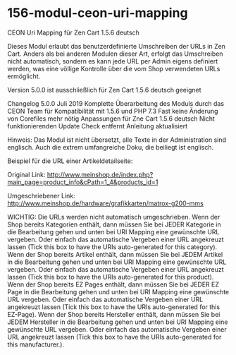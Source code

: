 # 156-modul-ceon-uri-mapping
CEON Uri Mapping für Zen Cart 1.5.6 deutsch

Dieses Modul erlaubt das benutzerdefinierte Umschreiben der URLs in Zen Cart.
Anders als bei anderen Modulen dieser Art, erfolgt das Umschreiben nicht automatisch, sondern es kann jede URL per Admin eigens definiert werden, was eine völlige Kontrolle über die vom Shop verwendeten URLs ermöglicht.

Version 5.0.0 ist ausschließlich für Zen Cart 1.5.6 deutsch geeignet

Changelog 5.0.0
Juli 2019
Komplette Überarbeitung des Moduls durch das CEON Team für Kompatibilität mit 1.5.6 und PHP 7.3
Fast keine Änderung von Corefiles mehr nötig
Anpassungen für Zne Cart 1.5.6 deutsch
Nicht funktionierenden Update Check entfernt
Anleitung aktualisiert

Hinweis:
Das Modul ist nicht übersetzt, alle Texte in der Administration sind englisch.
Auch die extrem umfangreiche Doku, die beiliegt ist englisch.

Beispiel für die URL einer Artikeldetailseite:

Original Link:
http://www.meinshop.de/index.php?main_page=product_info&cPath=1_4&products_id=1

Umgeschriebener Link:
http://www.meinshop.de/hardware/grafikkarten/matrox-g200-mms

WICHTIG:
Die URLs werden nicht automatisch umgeschrieben. 
Wenn der Shop bereits Kategorien enthält, dann müssen Sie bei JEDER Kategorie in die Bearbeitung gehen und unten bei URI Mapping eine gewünschte URL vergeben.
Oder einfach das automatische Vergeben einer URL angekreuzt lassen (Tick this box to have the URIs auto-generated for this category).
Wenn der Shop bereits Artikel enthält, dann müssen Sie bei JEDEM Artikel in die Bearbeitung gehen und unten bei URI Mapping eine gewünschte URL vergeben.
Oder einfach das automatische Vergeben einer URL angekreuzt lassen (Tick this box to have the URIs auto-generated for this product).
Wenn der Shop bereits EZ Pages enthält, dann müssen Sie bei JEDER EZ Page in die Bearbeitung gehen und unten bei URI Mapping eine gewünschte URL vergeben.
Oder einfach das automatische Vergeben einer URL angekreuzt lassen (Tick this box to have the URIs auto-generated for this EZ-Page).
Wenn der Shop bereits Hersteller enthält, dann müssen Sie bei JEDEM Hersteller in die Bearbeitung gehen und unten bei URI Mapping eine gewünschte URL vergeben.
Oder einfach das automatische Vergeben einer URL angekreuzt lassen (Tick this box to have the URIs auto-generated for this manufacturer.).

